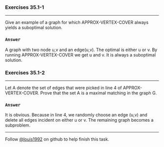### Exercises 35.1-1
***
Give an example of a graph for which APPROX-VERTEX-COVER always yields a suboptimal solution.
### `Answer`

A graph with two node u,v and an edge(u,v). The optimal is either u or v. By running 
APPROX-VERTEX-COVER we get u and v. It is always a suboptimal solution.

### Exercises 35.1-2
***
Let A denote the set of edges that were picked in line 4 of APPROX-VERTEX-COVER.Prove that the set A is a maximal matching in the graph G.

### `Answer`
It is obvious. Because in line 4, we randomly choose an edge (u,v) and delete all edges incident on either u or v. The remaining graph becomes a subproblem.

***
Follow [@louis1992](https://github.com/gzc) on github to help finish this task.